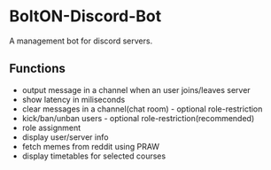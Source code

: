 # BoltON-Discord-Bot

A management bot for discord servers.

## Functions


- output message in a channel when an user joins/leaves server 
- show latency in miliseconds
- clear messages in a channel(chat room) - optional role-restriction
- kick/ban/unban users - optional role-restriction(recommended)
- role assignment
- display user/server info
- fetch memes from reddit using PRAW
- display timetables for selected courses

